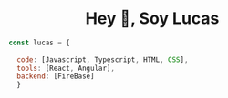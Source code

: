 <h1 align="center">Hey 👋, Soy Lucas </h1>




``` javascript
const lucas = {
  
  code: [Javascript, Typescript, HTML, CSS],
  tools: [React, Angular],
  backend: [FireBase]
  }
  ```
